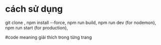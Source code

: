 # cách sử dụng 
git clone ,
npm install --force,
npm run build,
npm run dev (for nodemon),
npm run start (for production),

#code meaning
giải thích trong từng trang
